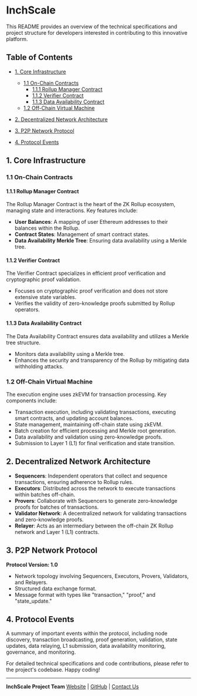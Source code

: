# InchScale

This README provides an overview of the technical specifications and project structure for developers interested in contributing to this innovative platform.

## Table of Contents

- [1. Core Infrastructure](#1-core-infrastructure)
  - [1.1 On-Chain Contracts](#11-on-chain-contracts)
    - [1.1.1 Rollup Manager Contract](#111-rollup-manager-contract)
    - [1.1.2 Verifier Contract](#112-verifier-contract)
    - [1.1.3 Data Availability Contract](#113-data-availability-contract)
  - [1.2 Off-Chain Virtual Machine](#12-off-chain-virtual-machine)

- [2. Decentralized Network Architecture](#2-decentralized-network-architecture)

- [3. P2P Network Protocol](#3-p2p-network-protocol)

- [4. Protocol Events](#4-protocol-events)

## 1. Core Infrastructure

### 1.1 On-Chain Contracts

#### 1.1.1 Rollup Manager Contract

The Rollup Manager Contract is the heart of the ZK Rollup ecosystem, managing state and interactions. Key features include:

- **User Balances**: A mapping of user Ethereum addresses to their balances within the Rollup.
- **Contract States**: Management of smart contract states.
- **Data Availability Merkle Tree**: Ensuring data availability using a Merkle tree.

#### 1.1.2 Verifier Contract

The Verifier Contract specializes in efficient proof verification and cryptographic proof validation.

- Focuses on cryptographic proof verification and does not store extensive state variables.
- Verifies the validity of zero-knowledge proofs submitted by Rollup operators.

#### 1.1.3 Data Availability Contract

The Data Availability Contract ensures data availability and utilizes a Merkle tree structure.

- Monitors data availability using a Merkle tree.
- Enhances the security and transparency of the Rollup by mitigating data withholding attacks.

### 1.2 Off-Chain Virtual Machine

The execution engine uses zkEVM for transaction processing. Key components include:

- Transaction execution, including validating transactions, executing smart contracts, and updating account balances.
- State management, maintaining off-chain state using zkEVM.
- Batch creation for efficient processing and Merkle root generation.
- Data availability and validation using zero-knowledge proofs.
- Submission to Layer 1 (L1) for final verification and state transition.

## 2. Decentralized Network Architecture

- **Sequencers**: Independent operators that collect and sequence transactions, ensuring adherence to Rollup rules.
- **Executors**: Distributed across the network to execute transactions within batches off-chain.
- **Provers**: Collaborate with Sequencers to generate zero-knowledge proofs for batches of transactions.
- **Validator Network**: A decentralized network for validating transactions and zero-knowledge proofs.
- **Relayer**: Acts as an intermediary between the off-chain ZK Rollup network and Layer 1 (L1) contracts.

## 3. P2P Network Protocol

**Protocol Version: 1.0**

- Network topology involving Sequencers, Executors, Provers, Validators, and Relayers.
- Structured data exchange format.
- Message format with types like "transaction," "proof," and "state_update."

## 4. Protocol Events

A summary of important events within the protocol, including node discovery, transaction broadcasting, proof generation, validation, state updates, data relaying, L1 submission, data availability monitoring, governance, and monitoring.

For detailed technical specifications and code contributions, please refer to the project's codebase. Happy coding!

---
**InchScale Project Team**
[Website](https://www.inchpower.io) | [GitHub](https://github.com/Inchpower-Blockchain) | [Contact Us](mailto:contact@inchpower.io)
